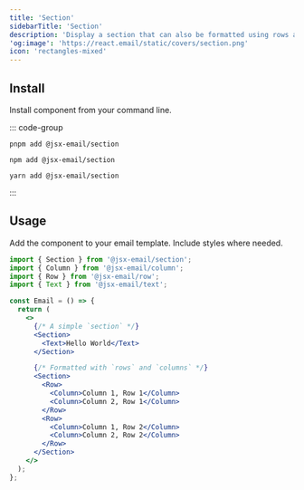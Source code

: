 ```yaml
---
title: 'Section'
sidebarTitle: 'Section'
description: 'Display a section that can also be formatted using rows and columns.'
'og:image': 'https://react.email/static/covers/section.png'
icon: 'rectangles-mixed'
---
```


## Install

Install component from your command line.

::: code-group

```console [pnpm]
pnpm add @jsx-email/section
```

```console [npm]
npm add @jsx-email/section
```

```console [yarn]
yarn add @jsx-email/section
```

:::

## Usage

Add the component to your email template. Include styles where needed.

```jsx
import { Section } from '@jsx-email/section';
import { Column } from '@jsx-email/column';
import { Row } from '@jsx-email/row';
import { Text } from '@jsx-email/text';

const Email = () => {
  return (
    <>
      {/* A simple `section` */}
      <Section>
        <Text>Hello World</Text>
      </Section>

      {/* Formatted with `rows` and `columns` */}
      <Section>
        <Row>
          <Column>Column 1, Row 1</Column>
          <Column>Column 2, Row 1</Column>
        </Row>
        <Row>
          <Column>Column 1, Row 2</Column>
          <Column>Column 2, Row 2</Column>
        </Row>
      </Section>
    </>
  );
};
```
